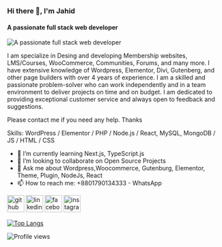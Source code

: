### Hi there 👋, I'm Jahid
#### A passionate full stack web developer
![A passionate full stack web developer](https://media.licdn.com/dms/image/D5616AQEUBZDKuIjA8g/profile-displaybackgroundimage-shrink_350_1400/0/1679231287492?e=1686182400&v=beta&t=0VIkLkrH7nM9Wdqsxnxg82taBcSmQj4FB8r8Fxatt78)

I am specialize in Desing and developing Membership websites, LMS/Courses, WooCommerce, Communities, Forums, and many more. I have extensive knowledge of Wordpress, Elementor, Divi, Gutenberg, and other page builders with over 4 years of experience.
I am a skilled and passionate problem-solver who can work independently and in a team environment to deliver projects on time and on budget. I am dedicated to providing exceptional customer service and always open to feedback and suggestions.

Please contact me if you need any help.
Thanks

Skills: WordPress / Elementor / PHP / Node.js / React, MySQL, MongoDB / JS / HTML / CSS

- 🌱 I’m currently learning Next.js, TypeScript.js 
- 👯 I’m looking to collaborate on Open Source Projects 
- 💬 Ask me about Wordpress,Woocommerce, Gutenburg, Elementor, Theme, Plugin, NodeJs, React 
- 📫 How to reach me: +8801790134333 - WhatsApp 


[<img src='https://cdn.jsdelivr.net/npm/simple-icons@3.0.1/icons/github.svg' alt='github' height='40'>](https://github.com/jahidhasan018)  [<img src='https://cdn.jsdelivr.net/npm/simple-icons@3.0.1/icons/linkedin.svg' alt='linkedin' height='40'>](https://www.linkedin.com/in/jahidhasan018/)  [<img src='https://cdn.jsdelivr.net/npm/simple-icons@3.0.1/icons/facebook.svg' alt='facebook' height='40'>](https://www.facebook.com/jahidhasan018)  [<img src='https://cdn.jsdelivr.net/npm/simple-icons@3.0.1/icons/instagram.svg' alt='instagram' height='40'>](https://www.instagram.com/jahidhasan018/)  

[![Top Langs](https://github-readme-stats.vercel.app/api/top-langs/?username=jahidhasan018)](https://github.com/anuraghazra/github-readme-stats)

![Profile views](https://gpvc.arturio.dev/jahidhasan018)  
